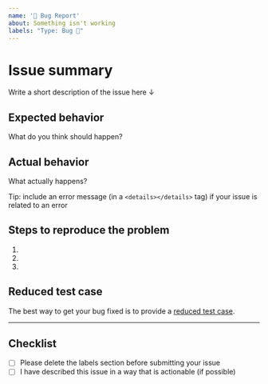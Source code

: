 ```yaml
---
name: '🐛 Bug Report'
about: Something isn't working
labels: "Type: Bug 🐛"
---
```


# Issue summary

Write a short description of the issue here ↓


## Expected behavior

What do you think should happen?


## Actual behavior

What actually happens?

Tip: include an error message (in a `<details></details>` tag) if your issue is related to an error


## Steps to reproduce the problem

1.
1.
1.

## Reduced test case

The best way to get your bug fixed is to provide a [reduced test case](https://developer.mozilla.org/en-US/docs/Mozilla/QA/Reducing_testcases).


---

## Checklist

- [ ] Please delete the labels section before submitting your issue
- [ ] I have described this issue in a way that is actionable (if possible)

